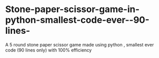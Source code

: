 # Stone-paper-scissor-game-in-python-smallest-code-ever--90-lines-
A 5 round stone paper scissor game made using python , smallest ever code (90 lines only) with 100% efficiency  

